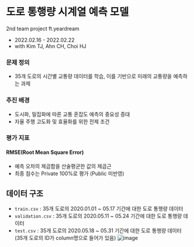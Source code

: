 # 도로 통행량 시계열 예측 모델
2nd team project ft.yeardream
- 2022.02.16 - 2022.02.22
- with Kim TJ, Ahn CH, Choi HJ

### 문제 정의
- 35개 도로의 시간별 교통량 데이터를 학습, 이를 기반으로 미래의 교통량을 예측하는 과제

### 추진 배경
- 도시화, 밀집화에 따른 교통 혼잡도 예측의 중요성 증대
- 자율 주행 고도화 및 효율화를 위한 전제 조건

### 평가 지표
#### RMSE(Root Mean Square Error) 
- 예측 오차의 제곱합을 산술평균한 값의 제곱근
- 최종 점수는 Private 100%로 평가 (Public 미반영)

## 데이터 구조
- ```train.csv``` : 35개 도로의 2020.01.01 ~ 05.17 기간에 대한 도로 통행량 데이터
- ```validation.csv``` : 35개 도로의 2020.05.11 ~ 05.24 기간에 대한 도로 통행량 데이터
- ```test.csv``` : 35개 도로의 2020.05.18 ~ 05.31 기간에 대한 도로 통행량 데이터  
  (35개 도로의 ID가 column명으로 들어가 있음)
![image](https://user-images.githubusercontent.com/99028164/154083372-376deffe-e6b9-4182-9c40-32f8dcaada3d.png)
  
